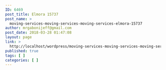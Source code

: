 ```yaml
---
ID: 6469
post_title: Elmora 15737
post_name: >
  moving-services-moving-services-moving-services-elmora-15737
author: mrgabonijeff@gmail.com
post_date: 2018-03-28 01:47:08
layout: page
link: >
  http://localhost/wordpress/moving-services-moving-services-moving-services-elmora-15737/
published: true
tags: [ ]
categories: [ ]
---
```

